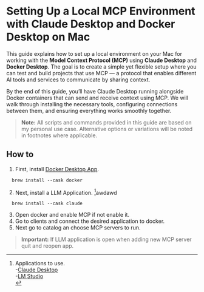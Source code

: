# Setting Up a Local MCP Environment with Claude Desktop and Docker Desktop on Mac

This guide explains how to set up a local environment on your Mac for working with the **Model Context Protocol (MCP)** using **Claude Desktop** and **Docker Desktop**. The goal is to create a simple yet flexible setup where you can test and build projects that use MCP — a protocol that enables different AI tools and services to communicate by sharing context.

By the end of this guide, you’ll have Claude Desktop running alongside Docker containers that can send and receive context using MCP. We will walk through installing the necessary tools, configuring connections between them, and ensuring everything works smoothly together.

> **Note:** All scripts and commands provided in this guide are based on my personal use case. Alternative options or variations will be noted in footnotes where applicable.

## How to 
1. First, install [Docker Desktop App](https://docs.docker.com/desktop/setup/install/mac-install).
```
  brew install --cask docker
```
2. Next, install a LLM Application. [^More]awdawd
```
  brew install --cask claude 
```
3. Open docker and enable MCP if not enable it.
4. Go to clients and connect the desired application to docker.
5. Next go to catalog an choose MCP servers to run.
> **Important:** If LLM application is open when adding new MCP server quit and reopen app.


[^More]: Applications to use.<br>
        -[Claude Desktop](https://claude.ai/download)<br>
        -[LM Studio](https://lmstudio.ai)<br>
